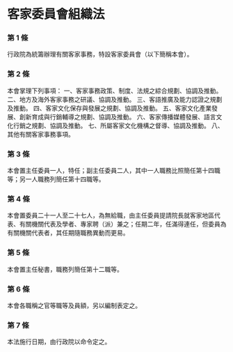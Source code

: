 # 客家委員會組織法

### 第 1 條

行政院為統籌辦理有關客家事務，特設客家委員會（以下簡稱本會）。

### 第 2 條

本會掌理下列事項：
一、客家事務政策、制度、法規之綜合規劃、協調及推動。
二、地方及海外客家事務之研議、協調及推動。
三、客語推廣及能力認證之規劃及推動。
四、客家文化保存與發展之規劃、協調及推動。
五、客家文化產業發展、創新育成與行銷輔導之規劃、協調及推動。
六、客家傳播媒體發展、語言文化行銷之規劃、協調及推動。
七、所屬客家文化機構之督導、協調及推動。
八、其他有關客家事務事項。

### 第 3 條

本會置主任委員一人，特任；副主任委員二人，其中一人職務比照簡任第十四職等；另一人職務列簡任第十四職等。

### 第 4 條

本會置委員二十一人至二十七人，為無給職，由主任委員提請院長就客家地區代表、有關機關代表及學者、專家聘（派）兼之；任期二年，任滿得連任，但委員為有關機關代表者，其任期隨職務異動而更易。

### 第 5 條

本會置主任秘書，職務列簡任第十二職等。

### 第 6 條

本會各職稱之官等職等及員額，另以編制表定之。

### 第 7 條

本法施行日期，由行政院以命令定之。
